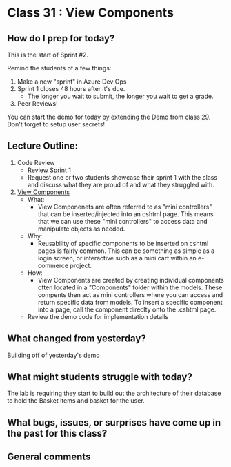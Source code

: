 # Class 31 : View Components

## How do I prep for today?
This is the start of Sprint #2. 

Remind the students of a few things:
1. Make a new "sprint" in Azure Dev Ops
1. Sprint 1 closes 48 hours after it's due. 
   - The longer you wait to submit, the longer you wait to get a grade. 
1. Peer Reviews!

You can start the demo for today by extending the Demo from class 29. Don't forget to setup user secrets!

## Lecture Outline:
1. Code Review
   - Review Sprint 1
   - Request one or two students showcase their sprint 1 with the class and discuss what they are proud of and what they struggled with.
1. [View Components](./viewComponents.md)
   - What:
     - View Componenets are often referred to as "mini controllers" that can be inserted/injected into an cshtml page. This means that we can use these "mini controllers" to access data and manipulate objects as needed. 
   - Why: 
     - Reusability of specific components to be inserted on cshtml pages is fairly common. This can be something as simple as a login screen, or interactive such as a mini cart within an e-commerce project. 
   - How:
     - View Components are created by creating individual components often located in a "Components" folder within the models. These compents then act as mini controllers where you can access and return specific data from models. To insert a specific component into a page, call the component direclty onto the .cshtml page. 
    - Review the demo code for implementation details

## What changed from yesterday? 
Building off of yesterday's demo

## What might students struggle with today?  
The lab is requiring they start to build out the architecture of their database 
to hold the Basket items and basket for the user. 

## What bugs, issues, or surprises have come up in the past for this class?


## General comments
